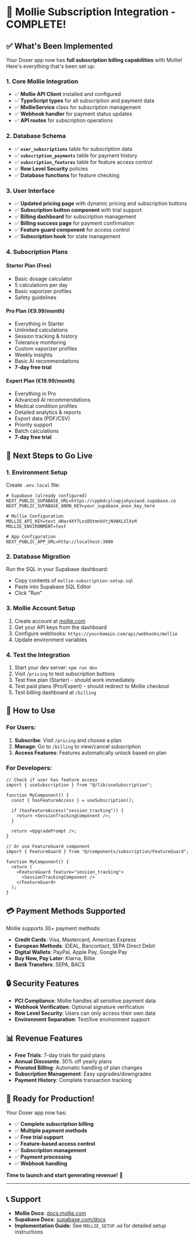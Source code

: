 # 🎉 Mollie Subscription Integration - COMPLETE!

## ✅ What's Been Implemented

Your Doser app now has **full subscription billing capabilities** with Mollie! Here's everything that's been set up:

### 1. **Core Mollie Integration**

- ✅ **Mollie API Client** installed and configured
- ✅ **TypeScript types** for all subscription and payment data
- ✅ **MollieService** class for subscription management
- ✅ **Webhook handler** for payment status updates
- ✅ **API routes** for subscription operations

### 2. **Database Schema**

- ✅ **`user_subscriptions`** table for subscription data
- ✅ **`subscription_payments`** table for payment history
- ✅ **`subscription_features`** table for feature access control
- ✅ **Row Level Security** policies
- ✅ **Database functions** for feature checking

### 3. **User Interface**

- ✅ **Updated pricing page** with dynamic pricing and subscription buttons
- ✅ **Subscription button component** with trial support
- ✅ **Billing dashboard** for subscription management
- ✅ **Billing success page** for payment confirmation
- ✅ **Feature guard component** for access control
- ✅ **Subscription hook** for state management

### 4. **Subscription Plans**

#### **Starter Plan** (Free)

- Basic dosage calculator
- 5 calculations per day
- Basic vaporizer profiles
- Safety guidelines

#### **Pro Plan** (€9.99/month)

- Everything in Starter
- Unlimited calculations
- Session tracking & history
- Tolerance monitoring
- Custom vaporizer profiles
- Weekly insights
- Basic AI recommendations
- **7-day free trial**

#### **Expert Plan** (€19.99/month)

- Everything in Pro
- Advanced AI recommendations
- Medical condition profiles
- Detailed analytics & reports
- Export data (PDF/CSV)
- Priority support
- Batch calculations
- **7-day free trial**

## 🚀 Next Steps to Go Live

### 1. **Environment Setup**

Create `.env.local` file:

```env
# Supabase (already configured)
NEXT_PUBLIC_SUPABASE_URL=https://cppbdcylcwpjuhyxiwud.supabase.co
NEXT_PUBLIC_SUPABASE_ANON_KEY=your_supabase_anon_key_here

# Mollie Configuration
MOLLIE_API_KEY=test_dHar4XY7LxsDOtmnkVtjNVWXLSlXsM
MOLLIE_ENVIRONMENT=test

# App Configuration
NEXT_PUBLIC_APP_URL=http://localhost:3000
```

### 2. **Database Migration**

Run the SQL in your Supabase dashboard:

- Copy contents of `mollie-subscription-setup.sql`
- Paste into Supabase SQL Editor
- Click "Run"

### 3. **Mollie Account Setup**

1. Create account at [mollie.com](https://www.mollie.com)
2. Get your API keys from the dashboard
3. Configure webhooks: `https://yourdomain.com/api/webhooks/mollie`
4. Update environment variables

### 4. **Test the Integration**

1. Start your dev server: `npm run dev`
2. Visit `/pricing` to test subscription buttons
3. Test free plan (Starter) - should work immediately
4. Test paid plans (Pro/Expert) - should redirect to Mollie checkout
5. Test billing dashboard at `/billing`

## 🔧 How to Use

### **For Users:**

1. **Subscribe**: Visit `/pricing` and choose a plan
2. **Manage**: Go to `/billing` to view/cancel subscription
3. **Access Features**: Features automatically unlock based on plan

### **For Developers:**

```tsx
// Check if user has feature access
import { useSubscription } from "@/lib/useSubscription";

function MyComponent() {
  const { hasFeatureAccess } = useSubscription();

  if (hasFeatureAccess("session_tracking")) {
    return <SessionTrackingComponent />;
  }

  return <UpgradePrompt />;
}

// Or use FeatureGuard component
import { FeatureGuard } from "@/components/subscription/FeatureGuard";

function MyComponent() {
  return (
    <FeatureGuard feature="session_tracking">
      <SessionTrackingComponent />
    </FeatureGuard>
  );
}
```

## 💳 Payment Methods Supported

Mollie supports 30+ payment methods:

- **Credit Cards**: Visa, Mastercard, American Express
- **European Methods**: iDEAL, Bancontact, SEPA Direct Debit
- **Digital Wallets**: PayPal, Apple Pay, Google Pay
- **Buy Now, Pay Later**: Klarna, Billie
- **Bank Transfers**: SEPA, BACS

## 🔒 Security Features

- **PCI Compliance**: Mollie handles all sensitive payment data
- **Webhook Verification**: Optional signature verification
- **Row Level Security**: Users can only access their own data
- **Environment Separation**: Test/live environment support

## 📊 Revenue Features

- **Free Trials**: 7-day trials for paid plans
- **Annual Discounts**: 30% off yearly plans
- **Prorated Billing**: Automatic handling of plan changes
- **Subscription Management**: Easy upgrades/downgrades
- **Payment History**: Complete transaction tracking

## 🎯 Ready for Production!

Your Doser app now has:

- ✅ **Complete subscription billing**
- ✅ **Multiple payment methods**
- ✅ **Free trial support**
- ✅ **Feature-based access control**
- ✅ **Subscription management**
- ✅ **Payment processing**
- ✅ **Webhook handling**

**Time to launch and start generating revenue!** 🚀

---

## 📞 Support

- **Mollie Docs**: [docs.mollie.com](https://docs.mollie.com)
- **Supabase Docs**: [supabase.com/docs](https://supabase.com/docs)
- **Implementation Guide**: See `MOLLIE_SETUP.md` for detailed setup instructions
